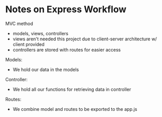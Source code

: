 # Notes on Express Workflow

MVC method
- models, views, controllers
- views aren't needed this project due to client-server architecture w/ client provided
- controllers are stored with routes for easier access

Models:
- We hold our data in the models

Controller: 
- We hold all our functions for retrieving data in controller

Routes:
- We combine model and routes to be exported to the app.js